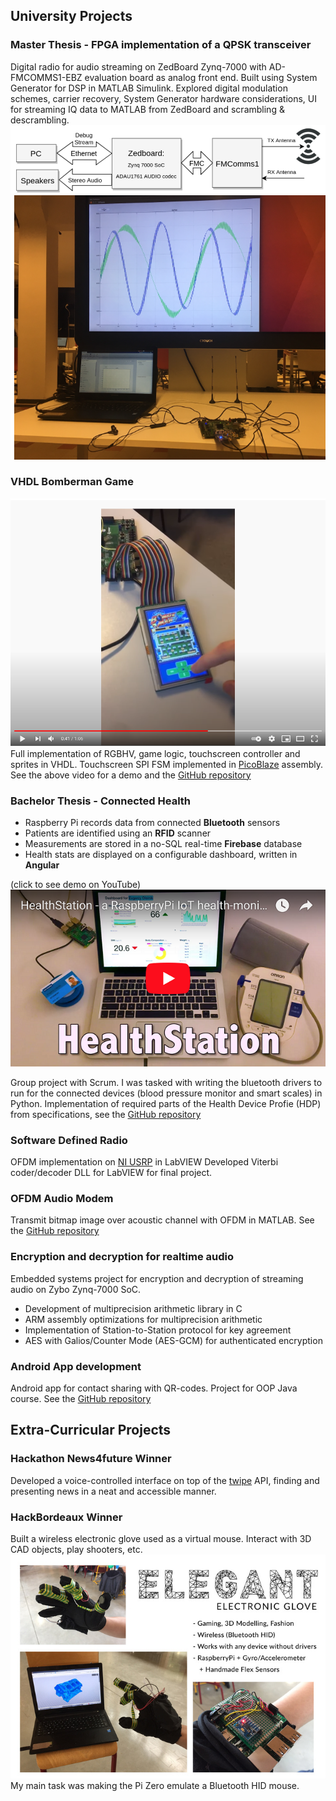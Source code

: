 ## University Projects

### Master Thesis - FPGA implementation of a QPSK transceiver
Digital radio for audio streaming on ZedBoard Zynq-7000 with AD-FMCOMMS1-EBZ evaluation board as analog front end. Built using System Generator for DSP in MATLAB Simulink. Explored digital modulation schemes, carrier recovery, System Generator hardware considerations, UI for streaming IQ data to MATLAB from ZedBoard and scrambling & descrambling.
![Image](hardware_thesis.PNG)
![Image](IQ_UI.PNG)
### VHDL Bomberman Game
[![Bomberman Video](bomberman_video.PNG)](https://www.youtube.com/watch?v=XN66qqCFIZs "Bomberman Video")
Full implementation of RGBHV, game logic, touchscreen controller and sprites in VHDL. Touchscreen SPI FSM implemented in [PicoBlaze](https://www.xilinx.com/products/intellectual-property/picoblaze.html) assembly. See the above video for a demo and the [GitHub repository](https://github.com/jsl2/bomberman/)
### Bachelor Thesis - Connected Health
- Raspberry Pi records data from connected **Bluetooth** sensors
- Patients are identified using an **RFID** scanner
- Measurements are stored in a no-SQL real-time **Firebase** database
- Health stats are displayed on a configurable dashboard, written in **Angular**

(click to see demo on YouTube)
[![Testing](yt-demo.png)](https://youtu.be/KNPxM7up9dE)

Group project with Scrum. I was tasked with writing the bluetooth drivers to run  for the connected devices (blood pressure monitor and smart scales) in Python. Implementation of required parts of the Health Device Profie (HDP) from specifications, see the [GitHub repository](https://github.com/jsl2/ee5_release)

### Software Defined Radio
OFDM implementation on [NI USRP](https://www.ni.com/nl-be/shop/hardware/products/usrp-software-defined-radio-device.html) in LabVIEW
Developed Viterbi coder/decoder DLL for LabVIEW for final project.

### OFDM Audio Modem
Transmit bitmap image over acoustic channel with OFDM in MATLAB. See the [GitHub repository](https://github.com/jsl2/OFDM_modem)

### Encryption and decryption for realtime audio
Embedded systems project for encryption and decryption of streaming audio on Zybo Zynq-7000 SoC.
- Development of multiprecision arithmetic library in C
- ARM assembly optimizations for multiprecision arithmetic
- Implementation of Station-to-Station protocol for key agreement
- AES with Galios/Counter Mode (AES-GCM) for authenticated encryption


### Android App development
Android app for contact sharing with QR-codes. Project for OOP Java course. See the [GitHub repository](https://github.com/jsl2/ee5_release)

## Extra-Curricular Projects

### Hackathon News4future Winner
Developed a voice-controlled interface on top of the [twipe](https://www.twipemobile.com/comic-news-for-kids-and-new-speak-win-take-home-the-media-innovation-price/) API, finding and presenting news in a neat and accessible manner.

### HackBordeaux Winner
Built a wireless electronic glove used as a virtual mouse. Interact with 3D CAD objects, play shooters, etc.
[![EleGant](elegant.jpg)](https://devpost.com/software/elegant "EleGant")
My main task was making the Pi Zero emulate a Bluetooth HID mouse.
